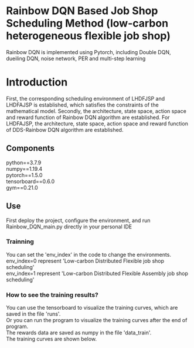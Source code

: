 # Rainbow DQN Based Job Shop Scheduling Method (low-carbon heterogeneous flexible job shop)
Rainbow DQN is implemented using Pytorch, including Double DQN, dueiling DQN, noise network, PER and multi-step learning <br />

# Introduction
First, the corresponding scheduling environment of LHDFJSP and LHDFAJSP is established, which satisfies the constraints of the mathematical model. Secondly, the architecture, state space, action space and reward function of Rainbow DQN algorithm are established. For LHDFAJSP, the architecture, state space, action space and reward function of DDS-Rainbow DQN algorithm are established.

## Components
python==3.7.9<br />
numpy==1.19.4<br />
pytorch==1.5.0<br />
tensorboard==0.6.0<br />
gym==0.21.0<br />

## Use
First deploy the project, configure the environment, and run Rainbow_DQN_main.py directly in your personal IDE<br />

### Trainning
You can set the 'env_index' in the code to change the environments.<br />
env_index=0 represent 'Low-carbon Distributed Flexible job shop scheduling'<br />
env_index=1 represent 'Low-carbon Distributed Flexible Assembly job shop scheduling'<br />

### How to see the training results?
You can use the tensorboard to visualize the training curves, which are saved in the file 'runs'.<br />
Or you can run the program to visualize the training curves after the end of program.<br />
The rewards data are saved as numpy in the file 'data_train'.<br />
The training curves are shown below.<br />



